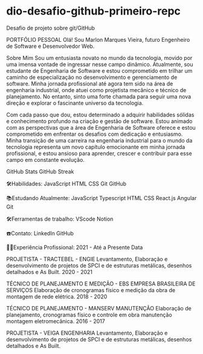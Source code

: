 # dio-desafio-github-primeiro-repc
Desafio de projeto sobre git/GitHub


 
PORTFÓLIO PESSOAL
Olá! Sou Marlon Marques Vieira, futuro Engenheiro de Software e Desenvolvedor Web.

Sobre Mim
Sou um entusiasta novato no mundo da tecnologia, movido por uma imensa vontade de ingressar nesse campo dinâmico. Atualmente, sou estudante de Engenharia de Software e estou comprometido em trilhar um caminho de especialização no desenvolvimento e gerenciamento de software. Minha jornada profissional até agora tem sido na área de engenharia industrial, onde atuei como projetista mecânico e técnico de planejamento. No entanto, sinto uma forte chamada para seguir uma nova direção e explorar o fascinante universo da tecnologia.

Com cada passo que dou, estou determinado a adquirir habilidades sólidas e conhecimento profundo na criação e gestão de software. Estou animado com as perspectivas que a área de Engenharia de Software oferece e estou comprometido em enfrentar os desafios com dedicação e entusiasmo. Minha transição de uma carreira na engenharia industrial para o mundo da tecnologia representa um novo capítulo emocionante em minha jornada profissional, e estou ansioso para aprender, crescer e contribuir para esse campo em constante evolução.

GitHub Stats GitHub Streak

🛠️Habilidades:
JavaScript  HTML  CSS  Git  GitHub

📚Estudando Atualmente:
JavaScript  Typescript  HTML  CSS  React.js  Angular Git 

🛠️Ferramentas de trabalho:
VScode  Notion 

☎️Contato:
LinkedIn GitHub

🧑‍💼Experiência Profissional:
2021 - Até a Presente Data

PROJETISTA - TRACTEBEL - ENGIE
Levantamento, Elaboração e desenvolvimento de projetos de SPCI e de estruturas metálicas, desenhos detalhados e As Built.
2020 - 2021

TÉCNICO DE PLANEJAMENTO E MEDIÇÃO - EBS EMPRESA BRASILEIRA DE SERVIÇOS
Elaboração de cronogramas físico e medição da obra de montagem de rede elétrica.
2018 - 2020

TÉCNICO DE PLANEJAMENTO - MANSERV MANUTENÇÃO
Elaboração de planejamento, cronogramas físico e controle em obra manutenção montagem eletromecânica.
2016 - 2017

PROJETISTA - VEIGA ENGENHARIA
Levantamento, Elaboração e desenvolvimento de projetos de SPCI e de estruturas metálicas, desenhos detalhados e As Built.